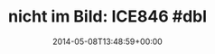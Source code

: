 ---
retweeted: false
source: <a href="http://www.myplume.com/" rel="nofollow">Plume for Android</a>
entities:
  user_mentions: []
  urls: []
  symbols: []
  media:
  - expanded_url: https://twitter.com/bascht/status/464401578271969280/photo/1
    indices:
    - '27'
    - '49'
    url: http://t.co/AFYxiG8iON
    media_url: http://pbs.twimg.com/media/BnHixliIMAA14pk.jpg
    id_str: '464401578112593920'
    id: '464401578112593920'
    media_url_https: https://pbs.twimg.com/media/BnHixliIMAA14pk.jpg
    sizes:
      medium:
        w: '387'
        h: '516'
        resize: fit
      small:
        w: '387'
        h: '516'
        resize: fit
      thumb:
        w: '150'
        h: '150'
        resize: crop
      large:
        w: '387'
        h: '516'
        resize: fit
    type: photo
    display_url: pic.twitter.com/AFYxiG8iON
  hashtags:
  - text: dbl
    indices:
    - '22'
    - '26'
display_text_range:
- '0'
- '49'
favorite_count: '6'
id_str: '464401578271969280'
truncated: false
retweet_count: '0'
id: '464401578271969280'
possibly_sensitive: false
created_at: Thu May 08 13:48:59 +0000 2014
favorited: false
full_text: 'nicht im Bild: ICE846 #dbl'
lang: de
extended_entities:
  media:
  - expanded_url: https://twitter.com/bascht/status/464401578271969280/photo/1
    indices:
    - '27'
    - '49'
    url: http://t.co/AFYxiG8iON
    media_url: http://pbs.twimg.com/media/BnHixliIMAA14pk.jpg
    id_str: '464401578112593920'
    id: '464401578112593920'
    media_url_https: https://pbs.twimg.com/media/BnHixliIMAA14pk.jpg
    sizes:
      medium:
        w: '387'
        h: '516'
        resize: fit
      small:
        w: '387'
        h: '516'
        resize: fit
      thumb:
        w: '150'
        h: '150'
        resize: crop
      large:
        w: '387'
        h: '516'
        resize: fit
    type: photo
    display_url: pic.twitter.com/AFYxiG8iON
tags:
- dbl
- pesos:twitter
date: '2014-05-08T13:48:59+00:00'
src: https://twitter.com/bascht/status/464401578271969280
original_url: https://twitter.com/bascht/status/464401578271969280
type: twitter_tweet
media_url: https://img.bascht.com/twitter/pbs.twimg.com/media/BnHixliIMAA14pk.jpg
text: 'nicht im Bild: ICE846 #dbl'
title: 'nicht im Bild: ICE846 #dbl'

---